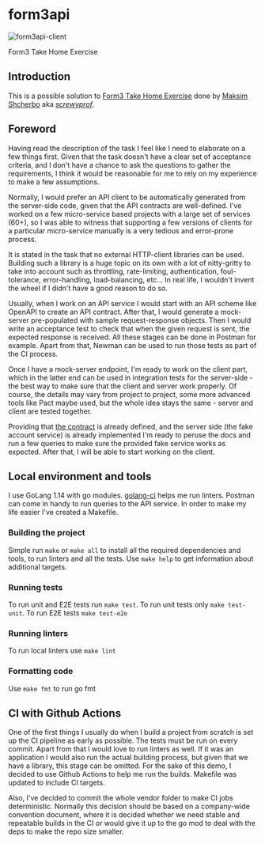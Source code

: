 # form3api
![form3api-client](https://github.com/screwyprof/form3api/workflows/form3api-client/badge.svg)

Form3 Take Home Exercise

## Introduction

This is a possible solution to [Form3 Take Home Exercise](https://github.com/form3tech-oss/interview-accountapi) done by 
[Maksim Shcherbo](https://www.linkedin.com/in/maxim-shcherbo-3204582b/) aka [*screwyprof*](https://github.com/screwyprof).

## Foreword

Having read the description of the task I feel like I need to elaborate on a few things first. Given that the task 
doesn't have a clear set of acceptance criteria, and I don't have a chance to ask the questions to gather the 
requirements, I think it would be reasonable for me to rely on my experience to make a few assumptions.

Normally, I would prefer an API client to be automatically generated from the server-side code, given that the API 
contracts are well-defined. I've worked on a few micro-service based projects with a large set of services (60+), 
so I was able to witness that supporting a few versions of clients for a particular micro-service manually is a very 
tedious and error-prone process.

It is stated in the task that no external HTTP-client libraries can be used. Building such a library is a huge topic on 
its own with a lot of nitty-gritty to take into account such as throttling, rate-limiting, authentication, 
foul-tolerance, error-handling, load-balancing, etc… In real life, I wouldn't invent the wheel if I didn't have a good 
reason to do so.

Usually, when I work on an API service I would start with an API scheme like OpenAPI to create an API contract. 
After that, I would generate a mock-server pre-populated with sample request-response objects. Then I would write 
an acceptance test to check that when the given request is sent, the expected response is received. All these stages 
can be done in Postman for example. Apart from that, Newman can be used to run those tests as part of the CI process.

Once I have a mock-server endpoint, I'm ready to work on the client part, which in the latter end can be used in 
integration tests for the server-side - the best way to make sure that the client and server work properly. Of course, 
the details may vary from project to project, some more advanced tools like Pact maybe used, but the whole idea stays 
the same - server and client are tested together.

Providing that [the contract](https://developer.form3.tech/#9642bfad-d524-49c2-857c-f6becb69bd90) is already defined, 
and the server side (the fake account service) is already implemented I'm ready to peruse the docs and run a few queries
to make sure the provided fake service works as expected. After that, I will be able to start working on the client.

## Local environment and tools
I use GoLang 1.14 with go modules. [golang-ci](https://github.com/golangci/golangci-lint) helps me run linters. 
Postman can come in handy to run queries to the API service. In order to make my life easier I've created a Makefile.

### Building the project
Simple run `make` or `make all` to install all the required dependencies and tools, to run linters and all the tests.
Use `make help` to get information about additional targets.

### Running tests
To run unit and E2E tests run `make test`. To run unit tests only `make test-unit`. To run E2E tests `make test-e2e`

### Running linters
To run local linters use `make lint`

### Formatting code
Use `make fmt` to run go fmt

## CI with Github Actions
One of the first things I usually do when I build a project from scratch is set up the CI pipeline as early as possible.
The tests must be run on every commit. Apart from that I would love to run linters as well. If it was an application
I would also run the actual building process, but given that we have a library, this stage can be omitted. For the sake
of this demo, I decided to use Github Actions to help me run the builds. Makefile was updated to include CI targets.

Also, I've decided to commit the whole vendor folder to make CI jobs deterministic. Normally this decision should be
based on a company-wide convention document, where it is decided whether we need stable and repeatable builds in the CI
or would give it up to the go mod to deal with the deps to make the repo size smaller.